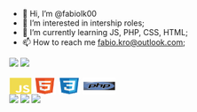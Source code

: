- 👋 Hi, I’m @fabiolk00
- 👀 I’m interested in intership roles;
- 🌱 I’m currently learning JS, PHP, CSS, HTML;
- 📫 How to reach me fabio.kro@outlook.com;
 <div>
<img height="180em" src="https://github-readme-stats.vercel.app/api?username=fabiolk00&show_icons=true&theme=dracula&include_all_commits=true&count_private=true"/>
  <img height="180em" src="https://github-readme-stats.vercel.app/api/top-langs/?username=fabiolk00&layout=compact&langs_count=7&theme=dracula"/>
</div>

<div style="display: inline_block"><br>
  <img align="center" alt="Fabio-Js" height="30" width="40" src="https://raw.githubusercontent.com/devicons/devicon/master/icons/javascript/javascript-plain.svg">
  <img align="center" alt="Fabio-HTML" height="30" width="40" src="https://raw.githubusercontent.com/devicons/devicon/master/icons/html5/html5-original.svg">
  <img align="center" alt="Fabio-CSS" height="30" width="40" src="https://raw.githubusercontent.com/devicons/devicon/master/icons/css3/css3-original.svg">
  <img align="center" alt="Fabio-PHP" height="30" width="60" src="https://raw.githubusercontent.com/devicons/devicon/master/icons/php/php-original.svg">
</div>
  
 
<div> 
  <a href="https://www.instagram.com/krokerr/" target="_blank"><img src="https://img.shields.io/badge/-Instagram-%23E4405F?style=for-the-badge&logo=instagram&logoColor=white" target="_blank"></a> 
  <a href = "mailto:fabio.kro@outlook.com"><img src="https://img.shields.io/badge/-Outlook-%23333?style=for-the-badge&logo=outlook&logoColor=white" target="_blank"></a>
  <a href="https://www.linkedin.com/in/fábio-kröker-b5a318179/" target="_blank"><img src="https://img.shields.io/badge/-LinkedIn-%230077B5?style=for-the-badge&logo=linkedin&logoColor=white" target="_blank"></a> 
 
</div>
